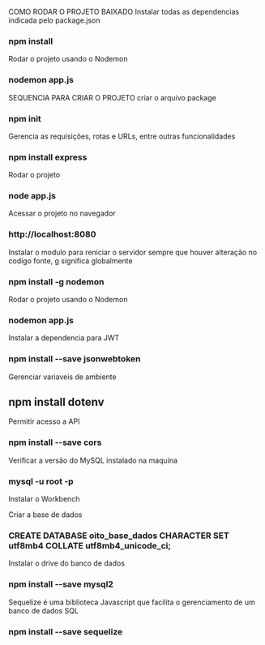 COMO RODAR O PROJETO BAIXADO
Instalar todas as dependencias indicada pelo package.json
### npm install

Rodar o projeto usando o Nodemon
### nodemon app.js

SEQUENCIA PARA CRIAR O PROJETO
criar o arquivo package
### npm init

Gerencia as requisições, rotas e URLs, entre outras funcionalidades
### npm install express

Rodar o projeto
### node app.js

Acessar o projeto no navegador
### http://localhost:8080

Instalar o modulo para reniciar o servidor sempre que houver alteração no codigo fonte, g significa globalmente
### npm install -g nodemon

Rodar o projeto usando o Nodemon
### nodemon app.js

Instalar a dependencia para JWT
### npm install --save jsonwebtoken

Gerenciar variaveis de ambiente
## npm install dotenv

Permitir acesso a API
### npm install --save cors

Verificar a versão do MySQL instalado na maquina
### mysql -u root -p

Instalar o Workbench

Criar a base de dados
### CREATE DATABASE oito_base_dados CHARACTER SET utf8mb4 COLLATE utf8mb4_unicode_ci;

Instalar o drive do banco de dados
### npm install --save mysql2

Sequelize é uma biblioteca Javascript que facilita o gerenciamento de um banco de dados SQL
### npm install --save sequelize